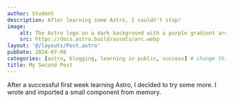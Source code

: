 ```yaml
---
author: Student
description: After learning some Astro, I couldn't stop!
image:
    alt: The Astro logo on a dark background with a purple gradient arc.
    src: https://docs.astro.build/assets/arc.webp
layout: '@/layouts/Post.astro'
pubDate: 2024-07-08
categories: [astro, blogging, learning in public, success] # change this!!!
title: My Second Post
---
```


After a successful first week learning Astro, I decided to try some more. I wrote and imported a small component from memory.
